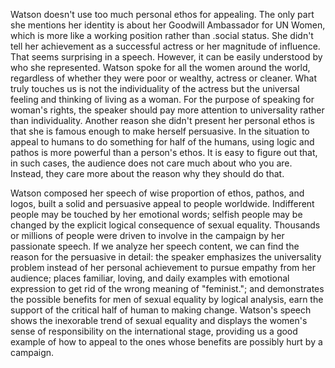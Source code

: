 Watson doesn't use too much personal ethos for appealing. The only part she mentions her identity is about her Goodwill Ambassador for UN Women, which is more like a working position rather than .social status. She didn't tell her achievement as a successful actress or her magnitude of influence. That seems surprising in a speech. However, it can be easily understood by who she represented. Watson spoke for all the women around the world, regardless of whether they were poor or wealthy, actress or cleaner. What truly touches us is not the individuality of the actress but the universal feeling and thinking of living as a woman. For the purpose of speaking for woman's rights, the speaker should pay more attention to universality rather than individuality. Another reason she didn't present her personal ethos is that she is famous enough to make herself persuasive. In the situation to appeal to humans to do something for half of the humans, using logic and pathos is more powerful than a person's ethos. It is easy to figure out that, in such cases, the audience does not care much about who you are. Instead, they care more about the reason why they should do that.

Watson composed her speech of wise proportion of ethos, pathos, and logos, built a solid and persuasive appeal to people worldwide. Indifferent people may be touched by her emotional words; selfish people may be changed by the explicit logical consequence of sexual equality. Thousands or millions of people were driven to involve in the campaign by her passionate speech. If we analyze her speech content, we can find the reason for the persuasive in detail: the speaker emphasizes the universality problem instead of her personal achievement to pursue empathy from her audience; places familiar, loving, and daily examples with emotional expression to get rid of the wrong meaning of "feminist."; and demonstrates the possible benefits for men of sexual equality by logical analysis, earn the support of the critical half of human to making change. Watson's speech shows the inexorable trend of sexual equality and displays the women's sense of responsibility on the international stage, providing us a good example of how to appeal to the ones whose benefits are possibly hurt by a campaign.